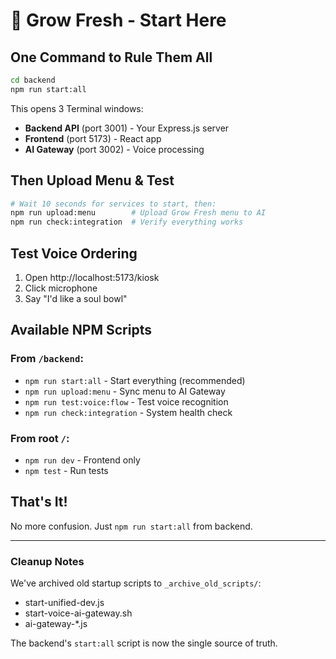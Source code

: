 # 🚀 Grow Fresh - Start Here

## One Command to Rule Them All

```bash
cd backend
npm run start:all
```

This opens 3 Terminal windows:
- **Backend API** (port 3001) - Your Express.js server
- **Frontend** (port 5173) - React app  
- **AI Gateway** (port 3002) - Voice processing

## Then Upload Menu & Test

```bash
# Wait 10 seconds for services to start, then:
npm run upload:menu        # Upload Grow Fresh menu to AI
npm run check:integration  # Verify everything works
```

## Test Voice Ordering

1. Open http://localhost:5173/kiosk
2. Click microphone
3. Say "I'd like a soul bowl"

## Available NPM Scripts

### From `/backend`:
- `npm run start:all` - Start everything (recommended)
- `npm run upload:menu` - Sync menu to AI Gateway
- `npm run test:voice:flow` - Test voice recognition
- `npm run check:integration` - System health check

### From root `/`:
- `npm run dev` - Frontend only
- `npm test` - Run tests

## That's It! 

No more confusion. Just `npm run start:all` from backend.

---

### Cleanup Notes
We've archived old startup scripts to `_archive_old_scripts/`:
- start-unified-dev.js
- start-voice-ai-gateway.sh  
- ai-gateway-*.js

The backend's `start:all` script is now the single source of truth.